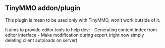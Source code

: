 ## TinyMMO addon/plugin

This plugin is mean to be used only with TinyMMO, won't work outside of it.  

It aims to provide editor tools to help dev:
	- Generating content index from editor interface
	- Make modification during export (right now simply deleting client autoloads on server)
 
